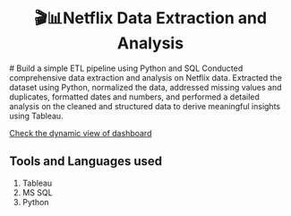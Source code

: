 <h1 align='center'> 🎬📊Netflix Data Extraction and Analysis</h1>
# Build a simple ETL pipeline using Python and SQL
Conducted comprehensive data extraction and analysis on Netflix data. Extracted the dataset using Python, normalized the data, addressed missing values and duplicates, formatted dates and numbers, and performed a detailed analysis on the cleaned and structured data to derive meaningful insights using Tableau.

<a href='https://public.tableau.com/app/profile/ayesha.3740/viz/netflixdataanalysis_17259656407060/Dashboard1'>Check the dynamic view of dashboard</a>

<h2>Tools and Languages used</h2>

1. Tableau
2. MS SQL
3. Python


